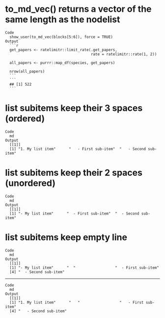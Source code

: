 # to_md_vec() returns a vector of the same length as the nodelist

    Code
      show_user(to_md_vec(blocks[5:6]), force = TRUE)
    Output
      ```r
      get_papers <- ratelimitr::limit_rate(.get_papers,
                                           rate = ratelimitr::rate(1, 2))
      
      all_papers <- purrr::map_df(species, get_papers)
      
      nrow(all_papers)
      ```
      ```
      ## [1] 522
      ```

# list subitems keep their 3 spaces (ordered)

    Code
      md
    Output
      [[1]]
      [1] "1. My list item"      "   - First sub-item"  "   - Second sub-item"
      

# list subitems keep their 2 spaces (unordered)

    Code
      md
    Output
      [[1]]
      [1] "- My list item"      "  - First sub-item"  "  - Second sub-item"
      

# list subitems keep empty line

    Code
      md
    Output
      [[1]]
      [1] "- My list item"      "  "                  "  - First sub-item" 
      [4] "  - Second sub-item"
      

---

    Code
      md
    Output
      [[1]]
      [1] "1. My list item"      "   "                  "   - First sub-item" 
      [4] "   - Second sub-item"
      

